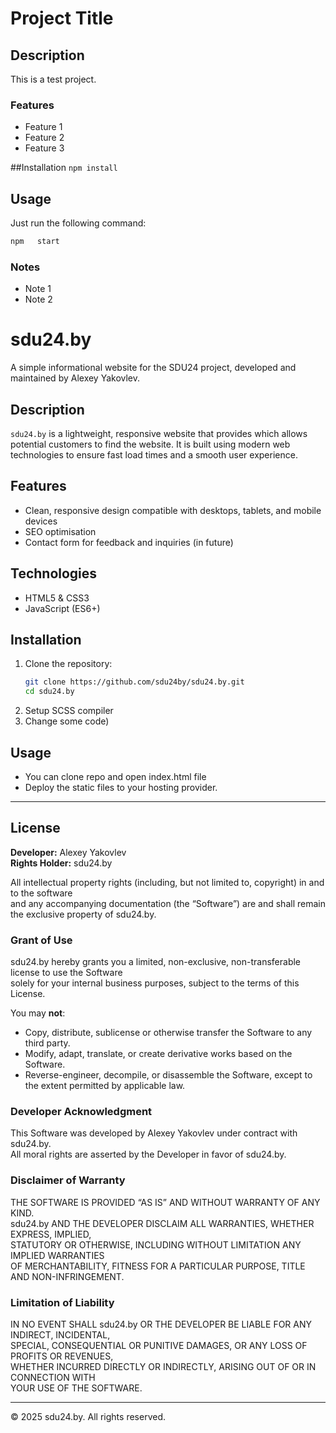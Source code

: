 # Project Title

## Description

This is a test project.

### Features

- Feature 1
- Feature 2
- Feature 3

##Installation
`npm install`

## Usage

Just run the following command:

```bash
npm   start
```

### Notes

- Note 1
- Note 2

# sdu24.by

A simple informational website for the SDU24 project, developed and maintained by Alexey Yakovlev.

## Description

`sdu24.by` is a lightweight, responsive website that provides which allows potential customers to find the website. It is built using modern web technologies to ensure fast load times and a smooth user experience.

## Features

- Clean, responsive design compatible with desktops, tablets, and mobile devices
- SEO optimisation
- Contact form for feedback and inquiries (in future)

## Technologies

- HTML5 & CSS3
- JavaScript (ES6+)

## Installation

1. Clone the repository:
   ```bash
   git clone https://github.com/sdu24by/sdu24.by.git
   cd sdu24.by
   ```
2. Setup SCSS compiler
3. Change some code)

## Usage

- You can clone repo and open index.html file
- Deploy the static files to your hosting provider.

---

## License

**Developer:** Alexey Yakovlev  
**Rights Holder:** sdu24.by

All intellectual property rights (including, but not limited to, copyright) in and to the software  
and any accompanying documentation (the “Software”) are and shall remain the exclusive property of sdu24.by.

### Grant of Use

sdu24.by hereby grants you a limited, non-exclusive, non-transferable license to use the Software  
solely for your internal business purposes, subject to the terms of this License.

You may **not**:

- Copy, distribute, sublicense or otherwise transfer the Software to any third party.
- Modify, adapt, translate, or create derivative works based on the Software.
- Reverse-engineer, decompile, or disassemble the Software, except to the extent permitted by applicable law.

### Developer Acknowledgment

This Software was developed by Alexey Yakovlev under contract with sdu24.by.  
All moral rights are asserted by the Developer in favor of sdu24.by.

### Disclaimer of Warranty

THE SOFTWARE IS PROVIDED “AS IS” AND WITHOUT WARRANTY OF ANY KIND.  
sdu24.by AND THE DEVELOPER DISCLAIM ALL WARRANTIES, WHETHER EXPRESS, IMPLIED,  
STATUTORY OR OTHERWISE, INCLUDING WITHOUT LIMITATION ANY IMPLIED WARRANTIES  
OF MERCHANTABILITY, FITNESS FOR A PARTICULAR PURPOSE, TITLE AND NON-INFRINGEMENT.

### Limitation of Liability

IN NO EVENT SHALL sdu24.by OR THE DEVELOPER BE LIABLE FOR ANY INDIRECT, INCIDENTAL,  
SPECIAL, CONSEQUENTIAL OR PUNITIVE DAMAGES, OR ANY LOSS OF PROFITS OR REVENUES,  
WHETHER INCURRED DIRECTLY OR INDIRECTLY, ARISING OUT OF OR IN CONNECTION WITH  
YOUR USE OF THE SOFTWARE.

---

© 2025 sdu24.by. All rights reserved.
